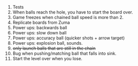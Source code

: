 1. Tests
2. When balls reach the hole, you have to start the board over.
3. Game freezes when chained ball speed is more than 2.
4.  Replicate boards from Zuma
5.  Power ups: backwards ball
6.  Power ups: slow down ball
7.  Power ups: accuracy ball (quicker shots + arrow target)
8.  Power ups: explosion ball, sounds.
9.  ~~only launch balls that are still in the chain~~
10. Bug when pushing/matching ball that falls into sink.
11. Start the level over when you lose.